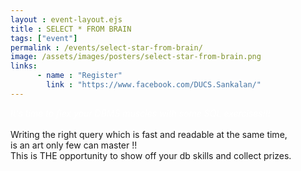 ```yaml
---
layout : event-layout.ejs
title : SELECT * FROM BRAIN
tags: ["event"]
permalink : /events/select-star-from-brain/
image: /assets/images/posters/select-star-from-brain.png
links: 
      - name : "Register" 
        link : "https://www.facebook.com/DUCS.Sankalan/"
---
```


<I style = "color:white">It's time to flex your DBMS muscles with some SQL exercises!!!</I>\
<br>
Writing the right query which is fast and readable at the same time,\
is an art only few can master !!\
This is THE opportunity to show off your db skills and collect prizes.
